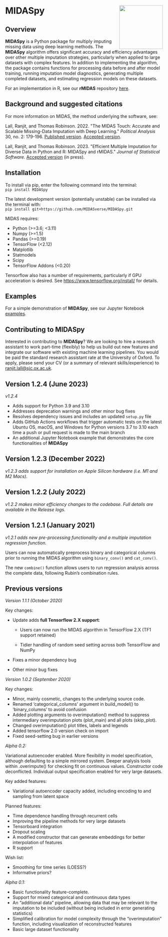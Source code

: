 
# MIDASpy<img src='MIDASpy_logo.png' align="right" height="139" /></a>

## Overview

**MIDASpy** is a Python package for multiply imputing missing data using
deep learning methods. The **MIDASpy** algorithm offers significant
accuracy and efficiency advantages over other multiple imputation
strategies, particularly when applied to large datasets with complex
features. In addition to implementing the algorithm, the package contains
functions for processing data before and after model training, running
imputation model diagnostics, generating multiple completed datasets,
and estimating regression models on these datasets.

For an implementation in R, see our **rMIDAS** repository
[here](https://github.com/MIDASverse/rMIDAS).

## Background and suggested citations

For more information on MIDAS, the method underlying the software, see:

Lall, Ranjit, and Thomas Robinson. 2022. "The MIDAS Touch: Accurate and Scalable Missing-Data Imputation with Deep Learning." _Political Analysis_ 30, no. 2: 179-196. [Published version](https://ranjitlall.github.io/assets/pdf/Lall%20and%20Robinson%202022%20PA.pdf). [Accepted version](http://eprints.lse.ac.uk/108170/1/Lall_Robinson_PA_Forthcoming.pdf).

Lall, Ranjit, and Thomas Robinson. 2023. "Efficient Multiple Imputation for Diverse Data in Python and R: MIDASpy and rMIDAS." _Journal of Statistical Software_. [Accepted version](https://ranjitlall.github.io/assets/pdf/jss4379.pdf) (in press).

## Installation

To install via pip, enter the following command into the terminal:  
`pip install MIDASpy`

The latest development version (potentially unstable) can be installed
via the terminal with:  
`pip install git+https://github.com/MIDASverse/MIDASpy.git`

MIDAS requires:

  - Python (>=3.6; <3.11)
  - Numpy (>=1.5)
  - Pandas (>=0.19)
  - TensorFlow (<2.12)
  - Matplotlib
  - Statmodels
  - Scipy
  - TensorFlow Addons (<0.20)

Tensorflow also has a number of requirements, particularly if GPU acceleration is desired. See <https://www.tensorflow.org/install/> for details.

## Examples

For a simple demonstration of **MIDASpy**, see our Jupyter Notebook
[examples](https://github.com/MIDASverse/MIDASpy/blob/master/Examples/).

## Contributing to MIDASpy

Interested in contributing to **MIDASpy**? We are looking to hire a research assistant to work part-time (flexibly) to help us build out new features and integrate our software with existing machine learning pipelines. You would be paid the standard research assistant rate at the University of Oxford. To apply, please send your CV (or a summary of relevant skills/experience) to ranjit.lall@sjc.ox.ac.uk.

## Version 1.2.4 (June 2023)

*v1.2.4* 
- Adds support for Python 3.9 and 3.10
- Addresses deprecation warnings and other minor bug fixes
- Resolves dependency issues and includes an updated `setup.py` file
- Adds GitHub Actions workflows that trigger automatic tests on the latest Ubuntu OS, macOS, and Windows for Python versions 3.7 to 3.10 each time a push or pull request is made to the main branch
- An additional Jupyter Notebook example that demonstrates the core functionalities of **MIDASpy**

## Version 1.2.3 (December 2022)

*v1.2.3 adds support for installation on Apple Silicon hardware (i.e. M1 and M2 Macs).*

## Version 1.2.2 (July 2022)

*v1.2.2 makes minor efficiency changes to the codebase. Full details are available in the Release logs.*

## Version 1.2.1 (January 2021)

*v1.2.1 adds new pre-processing functionality and a multiple imputation regression function.*

Users can now automatically preprocess binary and categorical columns prior to running the MIDAS algorithm using `binary_conv()` and `cat_conv()`.

The new `combine()` function allows users to run regression analysis across the complete data, following Rubin’s combination rules.

## Previous versions

*Version 1.1.1 (October 2020)*

Key changes:

  - Update adds **full Tensorflow 2.X support**:

    - Users can now run the MIDAS algorithm in TensorFlow 2.X (TF1 support
    retained)

    - Tidier handling of random seed setting across both TensorFlow and
    NumPy
    
  - Fixes a minor dependency bug
  
  - Other minor bug fixes

*Version 1.0.2 (September 2020)*

Key changes:

  - Minor, mainly cosmetic, changes to the underlying source code.
  - Renamed ‘categorical\_columns’ argument in build\_model() to
    ‘binary\_columns’ to avoid confusion
  - Added plotting arguments to overimputation() method to suppress
    intermediary overimputation plots (plot\_main) and all plots
    (skip\_plot).
  - Changed overimputation() plot titles, labels and legends
  - Added tensorflow 2.0 version check on import
  - Fixed seed-setting bug in earlier versions

*Alpha 0.2:*

Variational autoencoder enabled. More flexibility in model
specification, although defaulting to a simple mirrored system. Deeper
analysis tools within .overimpute() for checking fit on continuous
values. Constructor code deconflicted. Individual output specification
enabled for very large datasets.

Key added features:

  - Variational autoencoder capacity added, including encoding to and
    sampling from latent space

Planned features:

  - Time dependence handling through recurrent cells
  - Improving the pipeline methods for very large datasets
  - Tensorboard integration
  - Dropout scaling
  - A modified constructor that can generate embeddings for better
    interpolation of features
  - R support

Wish list:

  - Smoothing for time series (LOESS?)
  - Informative priors?

*Alpha 0.1:*

  - Basic functionality feature-complete.
  - Support for mixed categorical and continuous data types
  - An “additional data” pipeline, allowing data that may be relevant to
    the imputation to be included (without being included in error
    generating statistics)
  - Simplified calibration for model complexity through the
    “overimputation” function, including visualization of
    reconstructed features
  - Basic large dataset functionality
